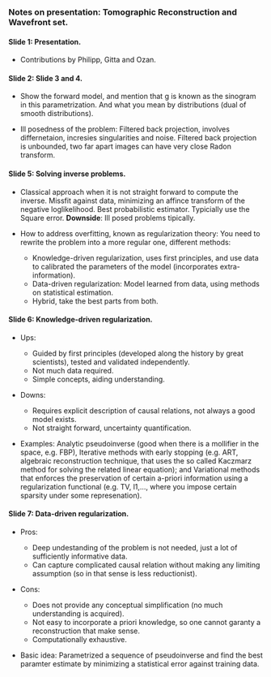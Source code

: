 ### Notes on presentation: Tomographic Reconstruction and Wavefront set.

#### Slide 1: Presentation.

- Contributions by Philipp, Gitta and Ozan.

#### Slide 2: Slide 3 and 4.

- Show the forward model, and mention that g is known as the sinogram in this parametrization. And what you mean by distributions (dual of smooth distributions).

- Ill posedness of the problem: Filtered back projection, involves differnetaion, incresies singularities and noise. Filtered back projection is unbounded, two far apart images can have very close Radon transform.

#### Slide 5: Solving inverse problems.

- Classical approach when it is not straight forward to compute the inverse. Missfit against data, minimizing an affince transform of the negative loglikelihood. Best probabilistic estimator. Typicially use the Square error. **Downside**: Ill posed problems tipically.

- How to address overfitting, known as regularization theory: You need to rewrite the problem into a more regular one, different methods:

    - Knowledge-driven regularization, uses first principles, and use data to calibrated the parameters of the model (incorporates extra-information).
    - Data-driven regularization: Model learned from data, using methods on statistical estimation.
    - Hybrid, take the best parts from both.

#### Slide 6: Knowledge-driven regularization.

- Ups:
    - Guided by first principles (developed along the history by great scientists), tested and validated independently. 
    - Not much data required.
    - Simple concepts, aiding understanding.

- Downs:
    - Requires explicit description of causal relations, not always a good model exists.
    - Not straight forward, uncertainty quantification.

- Examples: Analytic pseudoinverse (good when there is a mollifier in the space, e.g. FBP), Iterative methods with early stopping (e.g. ART, algebraic reconstruction technique, that uses the so called Kaczmarz method for solving the related linear equation); and Variational methods that enforces the preservation of certain a-priori information using a regularization functional (e.g. TV, l1,..., where you impose certain sparsity under some represenation).

#### Slide 7: Data-driven regularization.

- Pros:
    - Deep undestanding of the problem is not needed, just a lot of sufficiently informative data.
    - Can capture complicated causal relation without making any limiting assumption (so in that sense is less reductionist).

- Cons:
    - Does not provide any conceptual simplification (no much understanding is acquired).
    - Not easy to incorporate a priori knowledge, so one cannot garanty a reconstruction that make sense.
    - Computationally exhaustive.

- Basic idea: Parametrized a sequence of pseudoinverse and find the best paramter estimate by minimizing a statistical error against training data.


